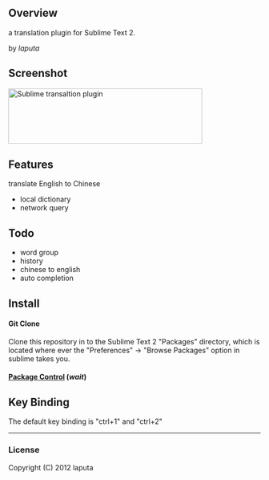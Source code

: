 ## Overview
a translation plugin for Sublime Text 2.

by *laputa*

## Screenshot
<a href="https://github.com/standfast/Translate/raw/master/pic/screenshot.png"><img style="border: medium none;" title="SublimeTask with Monaco font" src="https://github.com/standfast/Translate/raw/master/pic/screenshot.png" alt="Sublime transaltion plugin" width="387" height="110"></a>

## Features
translate English to Chinese
* local dictionary
* network query

## Todo
* word group
* history
* chinese to english
* auto completion

## Install
#### Git Clone
Clone this repository in to the Sublime Text 2 "Packages" directory, which is located where ever the 
"Preferences" -> "Browse Packages" option in sublime takes you.

#### [Package Control](https://github.com/wbond/sublime_package_control) (*wait*)

## Key Binding
The default key binding is "ctrl+1" and "ctrl+2"


---

### License
Copyright (C) 2012 laputa
